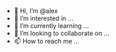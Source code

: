 - 👋 Hi, I’m @alex
- 👀 I’m interested in ...
- 🌱 I’m currently learning ...
- 💞️ I’m looking to collaborate on ...
- 📫 How to reach me ...

<!---
alex/alex is a ✨ special ✨ repository because its `README.md` (this file) appears on your GitHub profile.
You can click the Preview link to take a look at your changes.
--->
